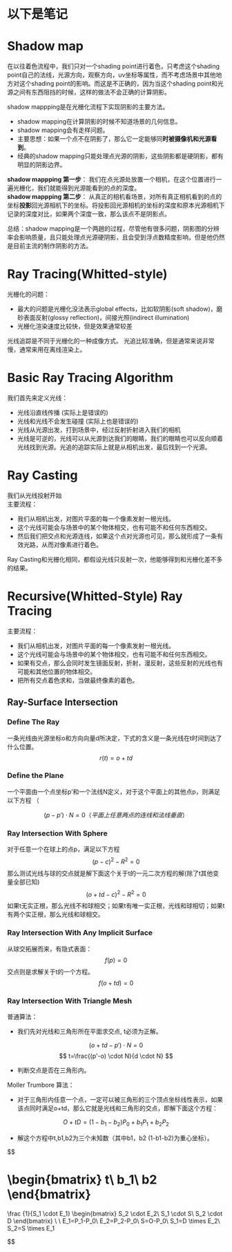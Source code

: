 # 以下是笔记

# Shadow map

在以往着色流程中，我们只对一个shading point进行着色，只考虑这个shading point自己的法线，光源方向，观察方向，uv坐标等属性，而不考虑场景中其他地方对这个shading point的影响。而这是不正确的，因为当这个shading point和光源之间有东西阻挡的时候，这样的做法不会正确的计算阴影。

shadow mappping是在光栅化流程下实现阴影的主要方法。  

* shadow mapping在计算阴影的时候不知道场景的几何信息。
* shadow mapping会有走样问题。
* 主要思想：如果一个点不在阴影了，那么它一定能够同**时被摄像机和光源看到**。
* 经典的shadow mapping只能处理点光源的阴影，这些阴影都是硬阴影，都有明显的阴影边界。

**shadow mappping 第一步**： 我们在点光源处放置一个相机，在这个位置进行一遍光栅化，我们就能得到光源能看到的点的深度。  
**shadow mappping 第二步**： 从真正的相机看场景，对所有真正相机看到的点的坐标**投影**回光源相机下的坐标。将投影回光源相机的坐标的深度和原本光源相机下记录的深度对比，如果两个深度一致，那么该点不是阴影点。  

总结：shadow mapping是一个两趟的过程，尽管他有很多问题，阴影图的分辨率会影响质量，且只能处理点光源硬阴影，且会受到浮点数精度影响，但是他仍然是目前主流的制作阴影的方法。

# Ray Tracing(Whitted-style)

光栅化的问题：

* 最大的问题是光栅化没法表示global effects，比如软阴影(soft shadow)，磨砂表面反射(glossy reflection)，间接光照(indirect illumination)
* 光栅化渲染速度比较快，但是效果通常较差

光线追踪是不同于光栅化的一种成像方式。
光追比较准确，但是通常来说非常慢，通常来用在离线渲染上。

# Basic Ray Tracing Algorithm

我们首先来定义光线：

* 光线沿直线传播 (实际上是错误的)
* 光线和光线不会发生碰撞 (实际上也是错误的)
* 光线从光源出发，打到场景中，经过反射折射进入我们的相机
* 光线是可逆的，光线可以从光源到达我们的眼睛，我们的眼睛也可以反向顺着光线找到光源。光追的追踪实际上就是从相机出发，最后找到一个光源。

# Ray Casting

我们从光线投射开始  
主要流程：

* 我们从相机出发，对图片平面的每一个像素发射一根光线。  
* 这个光线可能会与场景中的某个物体相交，也有可能不和任何东西相交。  
* 然后我们把交点和光源连线，如果这个点对光源也可见，那么就形成了一条有效光路，从而对像素进行着色。

Ray Casting和光栅化相同，都假设光线只反射一次，他能够得到和光栅化差不多的结果。

# Recursive(Whitted-Style) Ray Tracing

主要流程：

* 我们从相机出发，对图片平面的每一个像素发射一根光线。
* 这个光线可能会与场景中的某个物体相交，也有可能不和任何东西相交。
* 如果有交点，那么会同时发生镜面反射，折射，漫反射，这些反射的光线也有可能和其他位置的物体相交。
* 把所有交点着色求和，当做最终像素的着色。

## Ray-Surface Intersection

### Define The Ray

一条光线由光源坐标o和方向向量d所决定，下式的含义是一条光线在t时间到达了什么位置。
$$
r(t)=o+td
$$

### Define the Plane

一个平面由一个点坐标p’和一个法线N定义，对于这个平面上的其他点p，则满足以下方程 （

$$
(p-p')\cdot N =0（平面上任意两点的连线和法线垂直）
$$

### Ray Intersection With Sphere

对于任意一个在球上的点p，满足以下方程
$$
(p-c)^2-R^2=0
$$
那么测试光线与球的交点就是解下面这个关于t的一元二次方程的解(除了t其他变量全部已知)
$$
(o+td-c)^2-R^2=0
$$
如果t无实正根，那么光线不和球相交；如果t有唯一实正根，光线和球相切；如果t有两个实正根，那么光线和球相交。  

### Ray Intersection With Any Implicit Surface

从球交拓展而来，有隐式表面：
$$
f(p) = 0
$$
交点则是求解关于t的一个方程。
$$
f(o+td)=0
$$

### Ray Intersection With Triangle Mesh

普通算法：

* 我们先对光线和三角形所在平面求交点, t必须为正解。

$$
(o+td - p') \cdot N =0
$$
$$
t=\frac{(p'-o) \cdot N}{d \cdot N}
$$

* 判断交点是否在三角形内。

Moller Trumbore 算法：

* 对于三角形内任意一个点，一定可以被三角形的三个顶点坐标线性表示，如果该点同时满足o+td，那么它就是光线和三角形的交点，即解下面这个方程：

$$
O+tD = (1-b_1-b_2)P_0+b_1P_1+b_2P_2
$$

* 解这个方程中t,b1,b2为三个未知数（其中b1，b2 (1-b1-b2)为重心坐标）。

$$

\begin{bmatrix}
t\\
b_1\\
b2
\end{bmatrix}
=
\frac {1}{S_1 \cdot E_1}
\begin{bmatrix}
S_2 \cdot E_2\\
S_1 \cdot S\\
S_2 \cdot D
\end{bmatrix} \\
\\
E_1=P_1-P_0\\
E_2=P_2-P_0\\
S=O-P_0\\
S_1=D \times E_2\\
S_2=S \times E_1

$$
